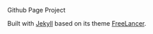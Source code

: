 Github Page Project

Built with [Jekyll](https://help.github.com/articles/using-jekyll-with-pages/) 
based on its theme [FreeLancer](https://github.com/jeromelachaud/freelancer-theme).

